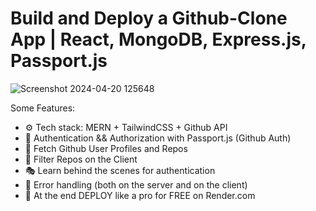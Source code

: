 # Build and Deploy a Github-Clone App | React, MongoDB, Express.js, Passport.js

![Screenshot 2024-04-20 125648](https://github.com/Adityak47/github-clone/assets/97977777/e40e26f4-6e5b-4923-b8d9-1d390220db43)


Some Features:

-   ⚙️ Tech stack: MERN + TailwindCSS + Github API
-   🔑 Authentication && Authorization with Passport.js (Github Auth)
-   👾 Fetch Github User Profiles and Repos
-   🚀 Filter Repos on the Client
-   🎭 Learn behind the scenes for authentication
-   🐛 Error handling (both on the server and on the client)
-   🎃 At the end DEPLOY like a pro for FREE on Render.com
